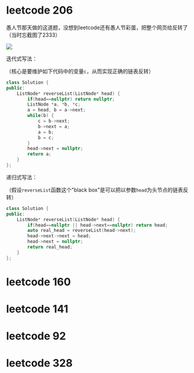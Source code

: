 # leetcode 206

愚人节那天做的这道题，没想到leetcode还有愚人节彩蛋，把整个网页给反转了（当时忘截图了2333）

![](https://tva1.sinaimg.cn/large/e6c9d24ely1h0u53bv6bxj20ow0m2q4c.jpg)

迭代式写法：

（核心是要维护如下代码中的变量`c`，从而实现正确的链表反转）

```cpp
class Solution {
public:
    ListNode* reverseList(ListNode* head) {
        if(head==nullptr) return nullptr;
        ListNode *a, *b, *c;
        a = head, b = a->next;
        while(b) {
            c = b->next;
            b->next = a;
            a = b;
            b = c;
        }
        head->next = nullptr;
        return a;
    }
};
```

递归式写法：

（假设`reverseList`函数这个"black box"是可以把以参数`head`为头节点的链表反转）

```cpp
class Solution {
public:
    ListNode* reverseList(ListNode* head) {
        if(head==nullptr || head->next==nullptr) return head;
        auto real_head = reverseList(head->next);
        head->next->next = head;
        head->next = nullptr;
        return real_head;
    }
};
```

# leetcode 160



# leetcode 141



# leetcode 92



# leetcode 328


